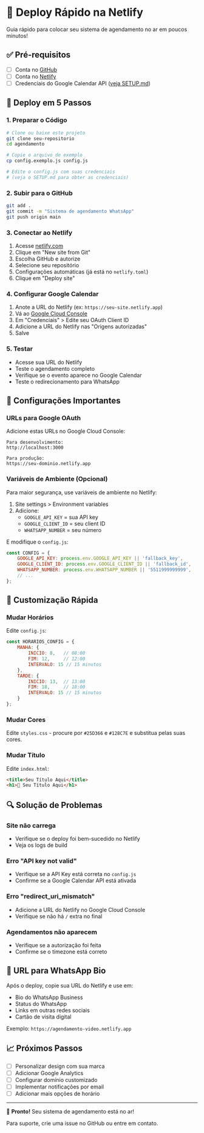 # 🚀 Deploy Rápido na Netlify

Guia rápido para colocar seu sistema de agendamento no ar em poucos minutos!

## ✅ Pré-requisitos

- [ ] Conta no [GitHub](https://github.com)
- [ ] Conta no [Netlify](https://netlify.com)
- [ ] Credenciais do Google Calendar API ([veja SETUP.md](SETUP.md))

## 🚀 Deploy em 5 Passos

### 1. Preparar o Código

```bash
# Clone ou baixe este projeto
git clone seu-repositorio
cd agendamento

# Copie o arquivo de exemplo
cp config.exemplo.js config.js

# Edite o config.js com suas credenciais
# (veja o SETUP.md para obter as credenciais)
```

### 2. Subir para o GitHub

```bash
git add .
git commit -m "Sistema de agendamento WhatsApp"
git push origin main
```

### 3. Conectar ao Netlify

1. Acesse [netlify.com](https://netlify.com)
2. Clique em "New site from Git"
3. Escolha GitHub e autorize
4. Selecione seu repositório
5. Configurações automáticas (já está no `netlify.toml`)
6. Clique em "Deploy site"

### 4. Configurar Google Calendar

1. Anote a URL do Netlify (ex: `https://seu-site.netlify.app`)
2. Vá ao [Google Cloud Console](https://console.cloud.google.com)
3. Em "Credenciais" > Edite seu OAuth Client ID
4. Adicione a URL do Netlify nas "Origens autorizadas"
5. Salve

### 5. Testar

- Acesse sua URL do Netlify
- Teste o agendamento completo
- Verifique se o evento aparece no Google Calendar
- Teste o redirecionamento para WhatsApp

## 🔧 Configurações Importantes

### URLs para Google OAuth

Adicione estas URLs no Google Cloud Console:

```
Para desenvolvimento:
http://localhost:3000

Para produção:
https://seu-dominio.netlify.app
```

### Variáveis de Ambiente (Opcional)

Para maior segurança, use variáveis de ambiente no Netlify:

1. Site settings > Environment variables
2. Adicione:
   - `GOOGLE_API_KEY` = sua API key
   - `GOOGLE_CLIENT_ID` = seu client ID
   - `WHATSAPP_NUMBER` = seu número

E modifique o `config.js`:

```javascript
const CONFIG = {
    GOOGLE_API_KEY: process.env.GOOGLE_API_KEY || 'fallback_key',
    GOOGLE_CLIENT_ID: process.env.GOOGLE_CLIENT_ID || 'fallback_id',
    WHATSAPP_NUMBER: process.env.WHATSAPP_NUMBER || '5511999999999',
    // ...
};
```

## 📱 Customização Rápida

### Mudar Horários

Edite `config.js`:

```javascript
const HORARIOS_CONFIG = {
    MANHA: {
        INICIO: 8,   // 08:00
        FIM: 12,     // 12:00
        INTERVALO: 15 // 15 minutos
    },
    TARDE: {
        INICIO: 13,  // 13:00
        FIM: 18,     // 18:00
        INTERVALO: 15 // 15 minutos
    }
};
```

### Mudar Cores

Edite `styles.css` - procure por `#25D366` e `#128C7E` e substitua pelas suas cores.

### Mudar Título

Edite `index.html`:

```html
<title>Seu Título Aqui</title>
<h1>🎥 Seu Título Aqui</h1>
```

## 🔍 Solução de Problemas

### Site não carrega
- Verifique se o deploy foi bem-sucedido no Netlify
- Veja os logs de build

### Erro "API key not valid"
- Verifique se a API Key está correta no `config.js`
- Confirme se a Google Calendar API está ativada

### Erro "redirect_uri_mismatch"
- Adicione a URL do Netlify no Google Cloud Console
- Verifique se não há `/` extra no final

### Agendamentos não aparecem
- Verifique se a autorização foi feita
- Confirme se o timezone está correto

## 🎯 URL para WhatsApp Bio

Após o deploy, copie sua URL do Netlify e use em:

- Bio do WhatsApp Business
- Status do WhatsApp
- Links em outras redes sociais
- Cartão de visita digital

Exemplo: `https://agendamento-video.netlify.app`

## 📈 Próximos Passos

- [ ] Personalizar design com sua marca
- [ ] Adicionar Google Analytics
- [ ] Configurar domínio customizado
- [ ] Implementar notificações por email
- [ ] Adicionar mais opções de horário

---

🎉 **Pronto!** Seu sistema de agendamento está no ar!

Para suporte, crie uma issue no GitHub ou entre em contato.
